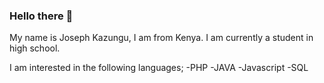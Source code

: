 ### Hello there 👋

My name is Joseph Kazungu, I am from Kenya.
I am currently a student in high school.

I am interested in the following languages;
             -PHP
             -JAVA
             -Javascript
             -SQL
